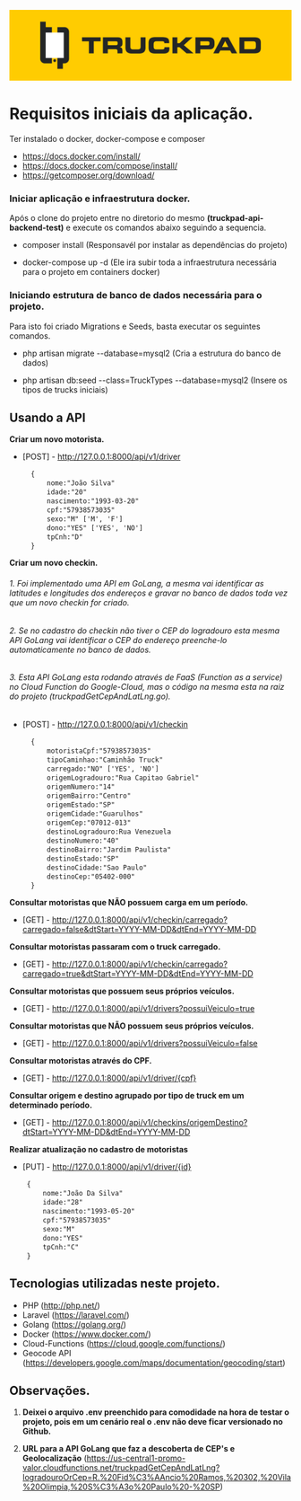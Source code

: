![TruckPad](imgs_readme/truckpad.png?raw=true)  
  
# Requisitos iniciais da aplicação.  
Ter instalado o docker, docker-compose e composer  
  
* https://docs.docker.com/install/  
* https://docs.docker.com/compose/install/  
* https://getcomposer.org/download/  
  
  
### Iniciar aplicação e infraestrutura docker.  
  
Após o clone do projeto entre no diretorio do mesmo **(truckpad-api-backend-test)** e execute os comandos abaixo seguindo a sequencia.  
  
- composer install (Responsavél por instalar as dependências do projeto)  
  
- docker-compose up -d (Ele ira subir toda a infraestrutura necessária para o projeto em containers docker)  
  
  
### Iniciando estrutura de banco de dados necessária para o projeto.  
  
Para isto foi criado Migrations e Seeds, basta executar os seguintes comandos.  
  
- php artisan migrate --database=mysql2 (Cria a estrutura do banco de dados)  
  
- php artisan db:seed --class=TruckTypes --database=mysql2 (Insere os tipos de trucks iniciais)  
  
  
## Usando a API  
  
**Criar um novo motorista.**
  
* [POST] - http://127.0.0.1:8000/api/v1/driver  

        {
	        nome:"João Silva"
	        idade:"20"
	        nascimento:"1993-03-20"
	        cpf:"57938573035"
	        sexo:"M" ['M', 'F']
	        dono:"YES" ['YES', 'NO']
	        tpCnh:"D"
        }

**Criar um novo checkin.**  
###### 1. Foi implementado uma API em GoLang, a mesma vai identificar as latitudes e longitudes dos endereços e gravar no banco de dados toda vez que um novo checkin for criado. 
###### 2. Se no cadastro do checkin não tiver o CEP do logradouro esta  mesma API GoLang vai identificar o  CEP do endereço preenche-lo automaticamente no banco de dados. 
###### 3. Esta API GoLang esta rodando através de FaaS (Function as a service) no Cloud Function do Google-Cloud, mas o código na mesma esta na raiz do projeto (truckpadGetCepAndLatLng.go).

* [POST] - http://127.0.0.1:8000/api/v1/checkin 

        {
            motoristaCpf:"57938573035"
            tipoCaminhao:"Caminhão Truck"
            carregado:"NO" ['YES', 'NO']
            origemLogradouro:"Rua Capitao Gabriel"
            origemNumero:"14"
            origemBairro:"Centro"
            origemEstado:"SP"
            origemCidade:"Guarulhos"
            origemCep:"07012-013"
            destinoLogradouro:Rua Venezuela
            destinoNumero:"40"
            destinoBairro:"Jardim Paulista"
            destinoEstado:"SP"
            destinoCidade:"Sao Paulo"
            destinoCep:"05402-000"
        }

**Consultar motoristas que NÃO possuem carga em um período.**

* [GET] - http://127.0.0.1:8000/api/v1/checkin/carregado?carregado=false&dtStart=YYYY-MM-DD&dtEnd=YYYY-MM-DD

**Consultar motoristas passaram com o truck carregado.**

* [GET] - http://127.0.0.1:8000/api/v1/checkin/carregado?carregado=true&dtStart=YYYY-MM-DD&dtEnd=YYYY-MM-DD

**Consultar motoristas que possuem seus próprios veículos.**

* [GET] - http://127.0.0.1:8000/api/v1/drivers?possuiVeiculo=true

**Consultar motoristas que NÃO possuem seus próprios veículos.**

* [GET] - http://127.0.0.1:8000/api/v1/drivers?possuiVeiculo=false

**Consultar motoristas através do CPF.**

* [GET] - http://127.0.0.1:8000/api/v1/driver/{cpf}

**Consultar origem e destino agrupado por tipo de truck em um determinado período.**

* [GET] - http://127.0.0.1:8000/api/v1/checkins/origemDestino?dtStart=YYYY-MM-DD&dtEnd=YYYY-MM-DD


**Realizar atualização no cadastro de motoristas**

 * [PUT] - http://127.0.0.1:8000/api/v1/driver/{id}

        {
	        nome:"João Da Silva"
	        idade:"28"
	        nascimento:"1993-05-20"
	        cpf:"57938573035"
	        sexo:"M"
	        dono:"YES"
	        tpCnh:"C"
        }

## Tecnologias utilizadas neste projeto.

 - PHP (http://php.net/)
 - Laravel (https://laravel.com/)
 - Golang (https://golang.org/)
 - Docker (https://www.docker.com/)
 - Cloud-Functions (https://cloud.google.com/functions/)
 - Geocode API (https://developers.google.com/maps/documentation/geocoding/start)

## Observações.

 1. **Deixei o arquivo .env preenchido para comodidade na hora de testar o
    projeto, pois em um cenário real o .env não deve ficar versionado no Github.**
    
 2. **URL para a API GoLang que faz a descoberta de CEP's e Geolocalização** (https://us-central1-promo-valor.cloudfunctions.net/truckpadGetCepAndLatLng?logradouroOrCep=R.%20Fid%C3%AAncio%20Ramos,%20302,%20Vila%20Olimpia,%20S%C3%A3o%20Paulo%20-%20SP)
